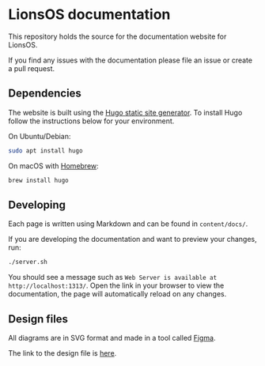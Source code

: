 # LionsOS documentation

This repository holds the source for the documentation website for LionsOS.

If you find any issues with the documentation please file an issue or create
a pull request.

## Dependencies

The website is built using the [Hugo static site generator](https://gohugo.io/). To install
Hugo follow the instructions below for your environment.

On Ubuntu/Debian:
```sh
sudo apt install hugo
```

On macOS with [Homebrew](https://brew.sh/):
```sh
brew install hugo
```

## Developing

Each page is written using Markdown and can be found in `content/docs/`.

If you are developing the documentation and want to preview your changes, run:
```sh
./server.sh
```

You should see a message such as `Web Server is available at http://localhost:1313/`.
Open the link in your browser to view the documentation, the page will automatically
reload on any changes.

## Design files 

All diagrams are in SVG format and made in a tool called [Figma](https://figma.com).

The link to the design file is [here](https://www.figma.com/file/cUe98sFv4JyY7VWz374RNv/LionsOS-docs?type=design&node-id=0%3A1&mode=design&t=M6pKokl1dW035I91-1).

